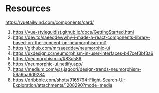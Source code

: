 # Resources
https://vuetailwind.com/components/card/
1) https://vue-styleguidist.github.io/docs/GettingStarted.html
2) https://dev.to/saeeddev/why-i-made-a-react-components-library-based-on-the-concept-on-neumorphism-ml1 
3) https://github.com/mrsaeeddev/neumorphic-ui 
4) https://uxdesign.cc/neumorphism-in-user-interfaces-b47cef3bf3a6 
5) https://neumorphism.io/#83c586 
6) https://neumorphic-ui.netlify.app/ 
7) https://medium.com/@s.jagoori/design-trends-neumorphism-59a9ba9d9284 
8) https://dribbble.com/shots/9165794-Flight-Search-UI-Exploration/attachments/1208290?mode=media